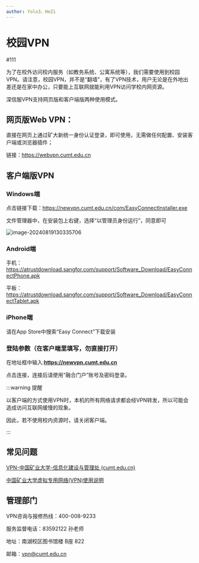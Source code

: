 ```yaml
---
author: Yolo3、HeZi
---
```


# 校园VPN

#111

为了在校外访问校内服务（如教务系统、公寓系统等），我们需要使用到校园VPN。请注意，校园VPN，并不是“翻墙”，有了VPN技术，用户无论是在外地出差还是在家中办公，只要能上互联网就能利用VPN访问学校内网资源。

深信服VPN支持网页版和客户端版两种使用模式。


## 网页版Web VPN：

直接在网页上通过矿大新统一身份认证登录，即可使用，无需做任何配置、安装客户端或浏览器插件；

链接：https://webvpn.cumt.edu.cn



## 客户端版VPN

### Windows端

点击链接下载：https://newvpn.cumt.edu.cn/com/EasyConnectInstaller.exe

文件管理器中，在安装包上右键，选择“以管理员身份运行”，同意即可

![image-20240819130335706](https://s2.loli.net/2024/08/19/9YxlMFQHWTaXbK3.png)

### Android端

手机：https://atrustdownload.sangfor.com/support/Software_Download/EasyConnectPhone.apk

平板：https://atrustdownload.sangfor.com/support/Software_Download/EasyConnectTablet.apk

### iPhone端

请在App Store中搜索“Easy Connect”下载安装


### 登陆参数（在客户端里填写，勿直接打开）

在地址框中输入:**https://newvpn.cumt.edu.cn**

点击连接，连接后请使用“融合门户”账号及密码登录。

:::warning 提醒

以客户端的方式使用VPN时，本机的所有网络请求都会经VPN转发，所以可能会造成访问互联网缓慢的现象。

因此，若不使用校内资源时，请关闭客户端。

:::

## 常见问题

[VPN-中国矿业大学-信息化建设与管理处 (cumt.edu.cn)](https://nic.cumt.edu.cn/fwzn/VPN.htm#Q1)

[中国矿业大学虚拟专用网络(VPN)使用说明](https://www.cumt.edu.cn/a8/b4/c19686a567476/page.htm)

## 管理部门

VPN咨询与报修热线：400-008-9233

服务监督电话：83592122  孙老师

地址：南湖校区图书馆楼 B座 822

邮箱：vpn@cumt.edu.cn

